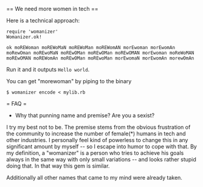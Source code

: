 == We need more women in tech ==

Here is a technical approach:


    require 'womanizer'
    Womanizer.ok!

    ok moREWoman moREWoMaN moREWoMan moREWomAN morEwoman morEwomAn moRewOman moREwoMaN moREwOMan moREwOMan moREwOMAN morEwoman moReWoMAN moREwOMAN moREWomAn moREwOMan moREwoMan morEwomaN morEwomAn morewOmAn

Run it and it outputs `Hello world`.

You can get "morewoman" by piping to the binary

    $ womanizer encode < mylib.rb


= FAQ =

* Why that punning name and premise? Are you a sexist?

I try my best not to be. The premise stems from the obvious frustration of the community to increase the number of female(\*) humans in tech and other industries. I personally feel kind of powerless to change this in any significant amount by myself -- so I escape into humor to cope with that. By my definition, a "womanizer" is a person who tries to achieve his goals always in the same way with only small variations -- and looks rather stupid doing that. In that way this gem is similar.

Additionally all other names that came to my mind were already taken.
